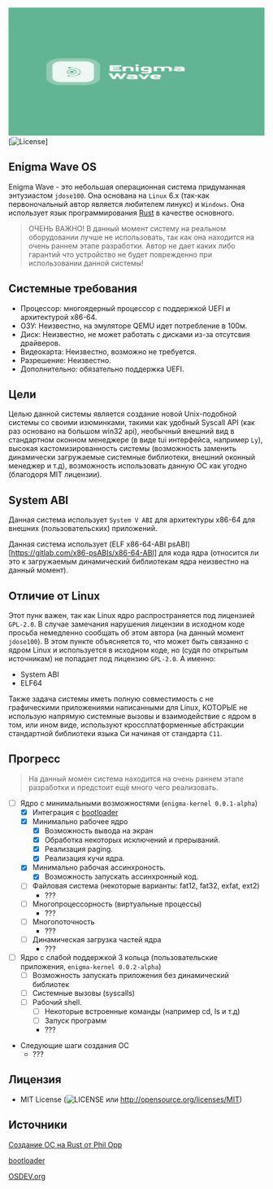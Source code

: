 ![EnigmaWave](assets/icon-1024x512.png)
[![License](https://img.shields.io/badge/license-MIT-blue.svg)]

## Enigma Wave OS
Enigma Wave - это небольшая операционная система придуманная энтузиастом `jdose100`.
Она основана на `Linux` 6.x (так-как первоночальный автор является любителем линукс) и
`Windows`. Она использует язык программирования [Rust](https://www.rust-lang.org/ru/tools/install)
в качестве основного.

> ОЧЕНЬ ВАЖНО! В данный момент систему на реальном оборудовании лучше не использовать, так как она
находится на очень раннем этапе разработки. Автор не дает каких либо гарантий что устройство не будет
поврежденно при использовании данной системы!

## Системные требования
- Процессор: многоядерный процессор с поддержкой UEFI и архитектурой x86-64.
- ОЗУ: Неизвестно, на эмуляторе QEMU идет потребление в 100м.
- Диск: Неизвестно, не может работать с дисками из-за отсутсвия драйверов.
- Видеокарта: Неизвестно, возможно не требуется.
- Разрешение: Неизвестно.
- Дополнительно: обязательно поддержка UEFI.

## Цели
Целью данной системы является создание новой Unix-подобной системы со своими изюминками,
такими как удобный Syscall API (как раз основано на большом win32 api), необычный внешний
вид в стандартном оконном менеджере (в виде tui интерфейса, например `Ly`), высокая 
кастомизированность системы (возможность заменить динамически загружаемые системные библиотеки,
внешний оконный менеджер и т.д), возможность использовать данную ОС как угодно (благодоря MIT лицензии).

## System ABI
Данная система использует `System V ABI` для архитектуры x86-64 для внешних (пользовательских) приложений.

Данная система использует (ELF x86-64-ABI psABI)[https://gitlab.com/x86-psABIs/x86-64-ABI] для кода ядра
(относится ли это к загружаемым динамический библиотекам ядра неизвестно на данный момент).

## Отличие от Linux
Этот пунк важен, так как Linux ядро распространяется под лицензией `GPL-2.0`. В случае замечания нарушения
лицензии в исходном коде просьба немедленно сообщать об этом автора (на данный момент `jdose100`). В этом
пункте объясняется то, что может быть связанно с ядром Linux и используется в исходном коде, но 
(судя по открытым источникам) не попадает под лицензию `GPL-2.0`. А именно:

- System ABI
- ELF64

Также задача системы иметь полную совместимость с не графическими приложениями написанными для Linux, КОТОРЫЕ
не использую напрямую системные вызовы и взаимодействие с ядром в том, или ином виде, используют кроссплатформенные 
абстракции стандартной библиотеки языка Си начиная от стандарта `C11`.

## Прогресс
> На данный момен система находится на очень раннем этапе разработки и предстоит ещё много чего реализовать.

- [ ] Ядро с минимальными возможностями (`enigma-kernel 0.0.1-alpha`)
    - [x] Интеграция с [bootloader](https://crates.io/crates/bootloader)
    - [x] Минимально рабочее ядро
        - [x] Возможность вывода на экран
        - [x] Обработка некоторых исключений и прерываний.
        - [x] Реализация paging.
        - [x] Реализация кучи ядра.
    - [x] Минимально рабочая ассинхроность.
        - [x] Возможность запускать ассинхронный код.
    - [ ] Файловая система (некоторые варианты: fat12, fat32, exfat, ext2)
        - ???
    - [ ] Многопроцессорность (виртуальные процессы)
        - ???
    - [ ] Многопоточность
        - ???
    - [ ] Динамическая загрузка частей ядра
        - ???

- [ ] Ядро с слабой поддержкой 3 кольца (пользовательские приложения, `enigma-kernel 0.0.2-alpha`)
    - [ ] Возможность запускать приложения без динамический библиотек
    - [ ] Системные вызовы (syscalls)
    - [ ] Рабочий shell.
        - [ ] Некоторые встроенные команды (например cd, ls и т.д)
        - [ ] Запуск программ
        - ???
- Следующие шаги создания ОС
    - ???

## Лицензия
- MIT License (![LICENSE](LICENSE) или http://opensource.org/licenses/MIT)

## Источники
[Создание ОС на Rust от Phil Opp](https://os.phil-opp.com/vga-text-mode/)

[bootloader](https://github.com/rust-osdev/bootloader)

[OSDEV.org](https://wiki.osdev.org/Main_Page)

